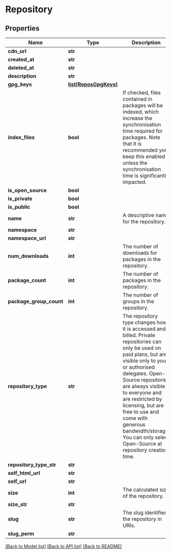 # Repository

## Properties
Name | Type | Description | Notes
------------ | ------------- | ------------- | -------------
**cdn_url** | **str** |  | [optional] 
**created_at** | **str** |  | [optional] 
**deleted_at** | **str** |  | [optional] 
**description** | **str** |  | 
**gpg_keys** | [**list[ReposGpgKeys]**](ReposGpgKeys.md) |  | [optional] 
**index_files** | **bool** | If checked, files contained in packages will be indexed, which increase the synchronisation time required for packages. Note that it is recommended you keep this enabled unless the synchronisation time is significantly impacted. | [optional] 
**is_open_source** | **bool** |  | 
**is_private** | **bool** |  | 
**is_public** | **bool** |  | 
**name** | **str** | A descriptive name for the repository. | [optional] 
**namespace** | **str** |  | 
**namespace_url** | **str** |  | [optional] 
**num_downloads** | **int** | The number of downloads for packages in the repository. | [optional] 
**package_count** | **int** | The number of packages in the repository. | [optional] 
**package_group_count** | **int** | The number of groups in the repository. | [optional] 
**repository_type** | **str** | The repository type changes how it is accessed and billed. Private repositories can only be used on paid plans, but are visible only to you or authorised delegates. Open-Source repositories are always visible to everyone and are restricted by licensing, but are free to use and come with generous bandwidth/storage. You can only select Open-Source at repository creation time. | [optional] 
**repository_type_str** | **str** |  | [optional] 
**self_html_url** | **str** |  | [optional] 
**self_url** | **str** |  | [optional] 
**size** | **int** | The calculated size of the repository. | [optional] 
**size_str** | **str** |  | [optional] 
**slug** | **str** | The slug identifies the repository in URIs. | [optional] 
**slug_perm** | **str** |  | [optional] 

[[Back to Model list]](../README.md#documentation-for-models) [[Back to API list]](../README.md#documentation-for-api-endpoints) [[Back to README]](../README.md)


